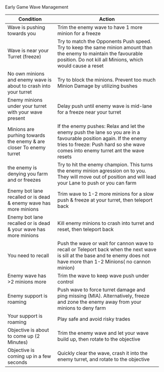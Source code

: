 Early Game Wave Management

| Condition                               | Action                                       |
|-----------------------------------------|----------------------------------------------|
| Wave is pushing towards you             | Trim the enemy wave to have 1 more minion for a freeze       |
| Wave is near your Turret (freeze)       | Try to match the Opponents Push speed. Try to keep the same minion amount than the enemy to maintain the favourable position. Do not kill all Minions, which would cause a reset |
| No own minions and enemy wave is about to crash into your turret | Try to block the minions. Prevent too much Minion Damage by utilizing bushes |
| Enemy minions under your turret with your wave present  | Delay push until enemy wave is mid-lane for a freeze near your turret   |
| Minions are purhing towards the enemy & are closer To enemy turret | If the enemy pushes: Relax and let the enemy push the lane so you are in a favourable position again. If the enemy tries to freeze: Push hard so she wave comes into enemy turret ant the wave resets |
| the enemy is denying you farm and or freezes | Try to hit the enemy champion. This turns the enemy minion agression on to you. They will move out of position and will lead your Lane to push or you can farm |
| Enemy bot lane recalled or is dead & enemy wave has more minions| Trim wave to 1-2 more minions for a slow push & freeze at your turret, then teleport back |
| Enemy bot lane recalled or is dead & your wave has more minions | Kill enemy minions to crash into turret and reset, then teleport back |
| You need to recall                      | Push the wave or wait for cannon wave to recall or Teleport back when the next wave is sill at the base and te enemy does not have more than 1-2 Minions( no cannon minion)        |
| Enemy wave has >2 minions more              | Trim the wave to keep wave push under control                  |
| Enemy support is roaming                | Push wave to force turret damage and ping missing (MIA). Alternatively, freeze and zone the enemy away from your minions to deny farm             |
| Your support is roaming                 | Play safe and avoid risky trades             |
| Objective is about to come up (2 Minutes) | Trim the enemy wave and let your wave build up, then rotate to the objective |
| Objective is coming up in a few seconds      | Quickly clear the wave, crash it into the enemy turret, and rotate to the objective |
